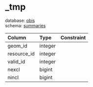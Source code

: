 # _tmp
database: [obis](../)  
schema: [summaries](summaries)  

|Column|Type|Constraint|
|:---|:---|:---|
|geom_id|integer||
|resource_id|integer||
|valid_id|integer||
|nexcl|bigint||
|nincl|bigint||
